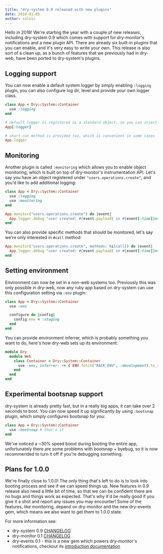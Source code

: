 ```yaml
---
title: "dry-system 0.9 released with new plugins"
date: 2018-01-05
author: solnic
---
```


Hello in 2018! We're starting the year with a couple of new releases, including dry-system 0.9 which comes with support for dry-monitor's notifications and a new plugin API. There are already six built-in plugins that you can enable, and it's very easy to write your own. This release is also sort of a clean up, as a bunch of features that we previously had in dry-web, have been ported to dry-system's plugins.

## Logging support

You can now enable a default system logger by simply enabling `:logging` plugin, you can also configure log dir, level and provide your own logger class.

``` ruby
class App < Dry::System::Container
  use :logging
end

# default logger is registered as a standard object, so you can inject it via auto-injection
App[:logger]

# short-cut method is provided too, which is convenient in some cases
App.logger           
```

## Monitoring

Another plugin is called `:monitoring` which allows you to enable object monitoring, which is built on top of dry-monitor's instrumentation API. Let's say you have an object registered under `"users.operations.create"`, and you'd like to add additional logging:

``` ruby
class App < Dry::System::Container
  use :logging
  use :monitoring
end

App.monitor("users.operations.create") do |event|
  App.logger.debug "user created: #{event.payload} in #{event[:time]}ms"
end
```

You can also provide specific methods that should be monitored, let's say we're only interested in `#call` method:

``` ruby
App.monitor("users.operations.create", methods: %i[call]) do |event|
  App.logger.debug "user created: #{event.payload} in #{event[:time]}ms"
end
```

## Setting environment

Environment can now be set in a non-web systems too. Previously this was only possible in dry-web, now any ruby app based on dry-system can use this configuration setting via `:env` plugin:

``` ruby
class App < Dry::System::Container
  use :env

  configure do |config|
    config.env = :staging
  end
end
```

You can provide environment inferrer, which is probably something you want to do, here's how dry-web sets up its environment:

``` ruby
module Dry
  module Web
    class Container < Dry::System::Container
      use :env, inferrer: -> { ENV.fetch("RACK_ENV", :development).to_sym }
    end
  end
end
```

## Experimental bootsnap support

dry-system is already pretty fast, but in a really big apps, it can take over 2 seconds to boot. You can now speed it up significantly by using `:bootsnap` plugin, which simply configures bootsnap for you:

``` ruby
class App < Dry::System::Container
  use :bootsnap # that's it
end
```

We've noticed a ~30% speed boost during booting the entire app, unfortunately there are some problems with bootsnap + byebug, so it is now recommended to turn it off if you're debugging something.

## Plans for 1.0.0

We're finally close to 1.0.0! The only thing that's left to do is to look into booting process and see if we can speed things up. New features in 0.9 release also need a little bit of time, so that we can be confident there are no bugs and things work as expected. That's why it'd be really good if you give it a shot and report any issues you may encounter! Some of the features, like monitoring, depend on dry-monitor and the new dry-events gem, which means we also want to get them to 1.0.0 state.

For more information see:

- dry-system 0.9 [CHANGELOG](https://github.com/dry-rb/dry-system/blob/master/CHANGELOG.md#090---2018-01-02)
- dry-monitor 0.1 [CHANGELOG](https://github.com/dry-rb/dry-monitor/blob/master/CHANGELOG.md)
- dry-events 0.1 - this is a new gem which powers dry-monitor's notifications, checkout its [introduction documentation](/gems/dry-events)
